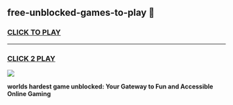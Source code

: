 
## free-unblocked-games-to-play 👋
<h3>
<a href="https://premium.freeplayer.one?title=free-unblocked-games-to-play&ref=14F">CLICK TO PLAY</a></h3>
<hr>

<h3>
<a href="https://premium.freeplayer.one?title=free-unblocked-games-to-play&ref=14F">CLICK 2 PLAY</a>
  
</h3>

<a href="https://premium.freeplayer.one?title=free-unblocked-games-to-play&ref=12F/"><img src="https://clearcache.store/games.png"></a>


**worlds hardest game unblocked: Your Gateway to Fun and Accessible Online Gaming**
